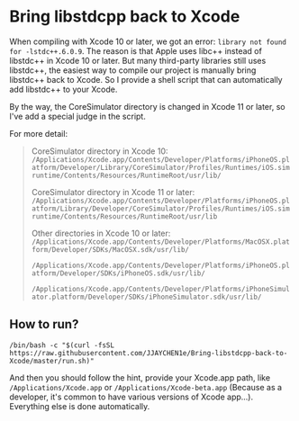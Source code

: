 # Bring libstdcpp back to Xcode
 
When compiling with Xcode 10 or later, we got an error: `library not found for -lstdc++.6.0.9`. The reason is that Apple uses libc++ instead of libstdc++ in Xcode 10 or later. But many third-party libraries still uses libstdc++, the easiest way to compile our project is manually bring libstdc++ back to Xcode. So I provide a shell script that can automatically add libstdc++ to your Xcode.

By the way, the CoreSimulator directory is changed in Xcode 11 or later, so I've add a special judge in the script.

For more detail:

> CoreSimulator directory in Xcode 10:
> `/Applications/Xcode.app/Contents/Developer/Platforms/iPhoneOS.platform/Developer/Library/CoreSimulator/Profiles/Runtimes/iOS.simruntime/Contents/Resources/RuntimeRoot/usr/lib/`
> 
> CoreSimulator directory in Xcode 11 or later:
> `/Applications/Xcode.app/Contents/Developer/Platforms/iPhoneOS.platform/Library/Developer/CoreSimulator/Profiles/Runtimes/iOS.simruntime/Contents/Resources/RuntimeRoot/usr/lib`
>
> Other directories in Xcode 10 or later:
> `/Applications/Xcode.app/Contents/Developer/Platforms/MacOSX.platform/Developer/SDKs/MacOSX.sdk/usr/lib/`
>
> `/Applications/Xcode.app/Contents/Developer/Platforms/iPhoneOS.platform/Developer/SDKs/iPhoneOS.sdk/usr/lib/`
> 
> `/Applications/Xcode.app/Contents/Developer/Platforms/iPhoneSimulator.platform/Developer/SDKs/iPhoneSimulator.sdk/usr/lib/`


## How to run?
```
/bin/bash -c "$(curl -fsSL https://raw.githubusercontent.com/JJAYCHEN1e/Bring-libstdcpp-back-to-Xcode/master/run.sh)"
```
And then you should follow the hint, provide your Xcode.app path, like `/Applications/Xcode.app` or `/Applications/Xcode-beta.app` (Because as a developer, it's common to have various versions of Xcode app...). Everything else is done automatically.
